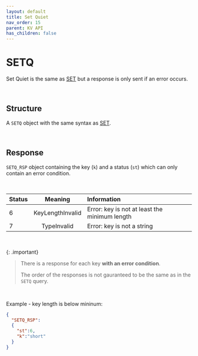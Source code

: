 ```yaml
---
layout: default
title: Set Quiet
nav_order: 15
parent: KV API
has_children: false
---
```


# SETQ
Set Quiet is the same as [SET](../kvset/kvset.md) but a response is only sent if an error occurs.


<br/>


## Structure

A `SETQ` object with the same syntax as [SET](../kvset/kvset.md).

<br/>


## Response
`SETQ_RSP` object containing the key  (`k`) and a status (`st`) which can only contain an error condition.

<br/>

| Status  | Meaning | Information      | 
|:---     |:---:    |:---     |
|6        | KeyLengthInvalid  | Error: key is not at least the minimum length |
|7        | TypeInvalid       | Error: key is not a string |


<br/>

{: .important}
> There is a response for each key **with an error condition**.
>
> The order of the responses is not gauranteed to be the same as in the `SETQ` query.


<br/>


Example - key length is below mininum:
```json
{
  "SETQ_RSP":
  {
    "st":6,
    "k":"short"
  }
}
```
